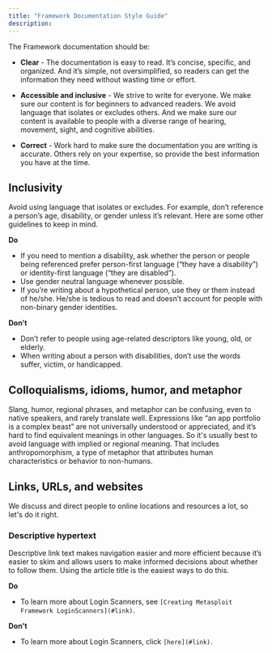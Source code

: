 ```yaml
---
title: "Framework Documentation Style Guide"
description: 
---
```



The Framework documentation should be:

* **Clear** -  The documentation is easy to read. It’s concise, specific, and organized. And it’s simple, not oversimplified, so readers can get the information they need without wasting time or effort.

* **Accessible and inclusive** - We strive to write for everyone. We make sure our content is for beginners to advanced readers. We avoid language that isolates or excludes others. And we make sure our content is available to people with a diverse range of hearing, movement, sight, and cognitive abilities.

* **Correct** - Work hard to make sure the documentation you are writing is accurate. Others rely on your expertise, so provide the best information you have at the time. 

## Inclusivity

Avoid using language that isolates or excludes. For example, don’t reference a person’s age, disability, or gender unless it’s relevant. Here are some other guidelines to keep in mind.

**Do**

* If you need to mention a disability, ask whether the person or people being referenced prefer person-first language (“they have a disability”) or identity-first language (“they are disabled”).
* Use gender neutral language whenever possible.
* If you’re writing about a hypothetical person, use they or them instead of he/she. He/she is tedious to read and doesn’t account for people with non-binary gender identities.

**Don’t**

* Don’t refer to people using age-related descriptors like young, old, or elderly.
* When writing about a person with disabilities, don’t use the words suffer, victim, or handicapped.

## Colloquialisms, idioms, humor, and metaphor

Slang, humor, regional phrases, and metaphor can be confusing, even to native speakers, and rarely translate well. Expressions like “an app portfolio is a complex beast” are not universally understood or appreciated, and it’s hard to find equivalent meanings in other languages. So it's usually best to avoid language with implied or regional meaning. That includes anthropomorphism, a type of metaphor that attributes human characteristics or behavior to non-humans.

## Links, URLs, and websites

We discuss and direct people to online locations and resources a lot, so let's do it right.

### Descriptive hypertext

Descriptive link text makes navigation easier and more efficient because it’s easier to skim and allows users to make informed decisions about whether to follow them. Using the article title is the easiest ways to do this. 

**Do**
* To learn more about Login Scanners, see `[Creating Metasploit Framework LoginScanners](#link)`. 

**Don't**
* To learn more about Login Scanners, click `[here](#link)`. 

